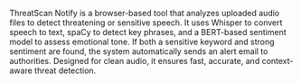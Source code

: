 ThreatScan Notify is a browser-based tool that analyzes uploaded audio files to detect threatening or sensitive speech.
It uses Whisper to convert speech to text, spaCy to detect key phrases, and a BERT-based sentiment model to assess emotional tone. 
If both a sensitive keyword and strong sentiment are found, the system automatically sends an alert email to authorities. Designed for clean audio, it ensures fast, accurate, and context-aware threat detection.
